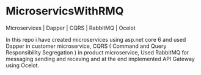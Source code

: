 # MicroservicsWithRMQ
Microservices | Dapper | CQRS | RabbitMQ | Ocelot

In this repo i have created microservices using asp.net core 6 and used Dapper in customer microservice, CQRS ( Command and Query Responsibility Segregation ) in product microservice,
Used RabbitMQ for messaging sending and receving and at the end implemented API Gateway using Ocelot.
